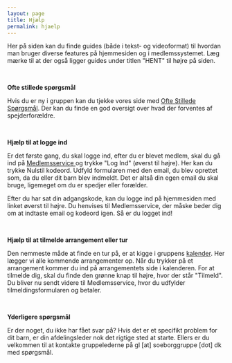 ```yaml
---
layout: page
title: Hjælp
permalink: hjaelp
---
```

Her på siden kan du finde guides (både i tekst- og videoformat) til hvordan man bruger diverse features på hjemmesiden og i medlemssystemet. Læg mærke til at der også ligger guides under titlen "HENT" til højre på siden.

&nbsp;

**Ofte stillede spørgsmål**

Hvis du er ny i gruppen kan du tjekke vores side med [Ofte Stillede Spørgsmål](/faq). Der kan du finde en god oversigt over hvad der forventes af spejderforældre.

&nbsp;

**Hjælp til at logge ind**

Er det første gang, du skal logge ind, efter du er blevet medlem, skal du gå ind på [Medlemsservice ](http://medlem.dds.dk/)og trykke "Log Ind" (øverst til højre). Her kan du trykke Nulstil kodeord. Udfyld formularen med den email, du blev oprettet som, da du eller dit barn blev indmeldt. Det er altså din egen email du skal bruge, ligemeget om du er spedjer eller forælder.

Efter du har sat din adgangskode, kan du logge ind på hjemmesiden med linket øverst til højre. Du henvises til Medlemsservice, der måske beder dig om at indtaste email og kodeord igen. Så er du logget ind!

&nbsp;

**Hjælp til at tilmelde arrangement eller tur**

Den nemmeste måde at finde en tur på, er at kigge i gruppens [kalender](/kalender). Her lægger vi alle kommende arrangementer op. Når du trykker på et arrangement kommer du ind på arrangementets side i kalenderen. For at tilmelde dig, skal du finde den grønne knap til højre, hvor der står "Tilmeld". Du bliver nu sendt videre til Medlemsservice, hvor du udfylder tilmeldingsformularen og betaler.

&nbsp;

**Yderligere spørgsmål**

Er der noget, du ikke har fået svar på? Hvis det er et specifikt problem for dit barn, er din afdelingsleder nok det rigtige sted at starte. Ellers er du velkommen til at kontakte gruppelederne på gl [at] soeborggruppe [dot] dk med spørgsmål.